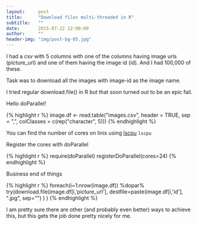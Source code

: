 ```yaml
---
layout:     post
title:      "Download files multi-threaded in R"
subtitle:   ""
date:       2015-07-22 12:00:00
author:     ""
header-img: "img/post-bg-05.jpg"
---
```


I had a csv with 5 columns with one of the columns having image urls (picture_url) and one of them having the image id (id).
And I had 100,000 of these.

Task was to download all the images with image-id as the image name.

I tried regular download.file() in R but that soon turned out to be an epic fail.

Hello doParallel!

{% highlight r %}
image.df <- read.table("images.csv", 
                      header = TRUE, 
                      sep = ",", 
                      colClasses = c(rep("character", 5)))
{% endhighlight %}

You can find the number of cores on linix using [lscpu](http://manpages.ubuntu.com/manpages/saucy/man1/lscpu.1.html) ```lscpu```

Register the cores with doParallel

{% highlight r %}
require(doParallel)
registerDoParallel(cores=24)
{% endhighlight %}

Business end of things

{% highlight r %}
foreach(i=1:nrow(image.df)) %dopar% try(download.file(image.df[i,'picture_url'], 
                                                      destfile=paste(image.df[i,'id'], 
                                                                    ".jpg", 
                                                                    sep="")
                                                      )
                                        )
{% endhighlight %}

I am pretty sure there are other (and probably even better) ways to achieve this, but this gets the job done pretty nicely for me.
